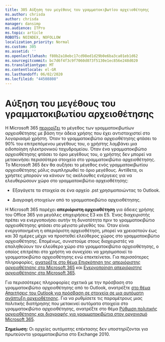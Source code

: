```yaml
---
title: 305 Αύξηση του μεγέθους του γραμματοκιβωτίου αρχειοθέτησης
ms.author: chrisda
author: chrisda
manager: dansimp
ms.audience: ITPro
ms.topic: article
ROBOTS: NOINDEX, NOFOLLOW
localization_priority: Normal
ms.custom: 305
ms.assetid: ''
ms.openlocfilehash: f80b2a10ebc17cd98ed1d29b0e6ba3ca01eb1d62
ms.sourcegitcommit: bc7d6f4f3c9f7060d073f5130e1ec856e248d020
ms.translationtype: MT
ms.contentlocale: el-GR
ms.lasthandoff: 06/02/2020
ms.locfileid: "44508808"
---
```

# <a name="increase-the-archive-mailbox-size"></a>Αύξηση του μεγέθους του γραμματοκιβωτίου αρχειοθέτησης

Η Microsoft 365 [περιορίζει](https://docs.microsoft.com/office365/servicedescriptions/exchange-online-service-description/exchange-online-limits#mailbox-storage-limits) το μέγεθος των γραμματοκιβωτίων αρχειοθέτησης με βάση την άδεια χρήσης που έχει αντιστοιχιστεί στο λογαριασμό χρήστη. Όταν το γραμματοκιβώτιο αρχειοθέτησης φτάσει το 90% του επιτρεπόμενου μεγέθους του, ο χρήστης λαμβάνει μια ειδοποίηση ηλεκτρονικού ταχυδρομείου. Όταν ένα γραμματοκιβώτιο αρχειοθέτησης φτάσει το όριο μεγέθους του, ο χρήστης δεν μπορεί να μετακινήσει περισσότερα στοιχεία στο γραμματοκιβώτιο αρχειοθέτησης. Το Microsoft 365 δεν θα αυξήσει το μέγεθος ενός γραμματοκιβωτίου αρχειοθέτησης μόλις συμπληρωθεί το όριο μεγέθους. Αντίθετα, οι χρήστες μπορούν να κάνουν τις ακόλουθες ενέργειες για να ελευθερώσουν χώρο στο γραμματοκιβώτιο αρχειοθέτησης:

- Εξαγάγετε τα στοιχεία σε ένα αρχείο .pst χρησιμοποιώντας το Outlook.

- Διαγραφή στοιχείων από το γραμματοκιβώτιο αρχειοθέτησης.

Η Microsoft 365 παρέχει **απεριόριστη αρχειοθέτηση** για άδειες χρήσης του Office 365 για μεγάλες επιχειρήσεις E3 και E5. Ένας διαχειριστής πρέπει να ενεργοποιήσει αυτήν τη δυνατότητα πριν το γραμματοκιβώτιο αρχειοθέτησης φτάσει στο μέγιστο μέγεθός του. Όταν είναι ενεργοποιημένη η απεριόριστη αρχειοθέτηση, μπορεί να χρειαστούν έως και 30 ημέρες μέχρι να προστεθεί ελεύθερος χώρος στο γραμματοκιβώτιο αρχειοθέτησης. Επομένως, συνιστούμε στους διαχειριστές να επαληθεύουν τον ελεύθερο χώρο στο γραμματοκιβώτιο αρχειοθέτησης, ο οποίος επιτρέπει στο χρήστη να συνεχίσει να χρησιμοποιεί το γραμματοκιβώτιο αρχειοθέτησης ενώ επεκτείνεται. Για περισσότερες πληροφορίες, [ανατρέξτε στο θέμα Επισκόπηση της απεριόριστης αρχειοθέτησης στο Microsoft 365](https://docs.microsoft.com/microsoft-365/compliance/unlimited-archiving) και [Ενεργοποίηση απεριόριστης αρχειοθέτησης στο Microsoft 365](https://docs.microsoft.com/microsoft-365/compliance/enable-unlimited-archiving).

Για περισσότερες πληροφορίες σχετικά με την πρόσβαση στο γραμματοκιβώτιο αρχειοθέτησης από το Outlook, ανατρέξτε [στο θέμα Απαιτήσεις του Outlook για πρόσβαση σε στοιχεία σε μια αυτόματη ανάπτυξη αρχειοθέτησης](https://docs.microsoft.com/microsoft-365/compliance/unlimited-archiving#outlook-requirements-for-accessing-items-in-an-auto-expanded-archive). Για να ρυθμίσετε τις παραμέτρους μιας πολιτικής διατήρησης που μετακινεί αυτόματα στοιχεία στο γραμματοκιβώτιο αρχειοθέτησης, ανατρέξτε στο θέμα [Ρύθμιση πολιτικής αρχειοθέτησης και διαγραφής για γραμματοκιβώτια στον οργανισμό Microsoft 365](https://docs.microsoft.com/microsoft-365/compliance/set-up-an-archive-and-deletion-policy-for-mailboxes).

**Σημείωση:** Οι αρχείες αυτόματης επέκτασης δεν υποστηρίζονται για πρωτεύοντα γραμματοκιβώτια στο Exchange 2010.
